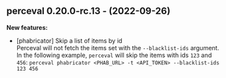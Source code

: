 ## perceval 0.20.0-rc.13 - (2022-09-26)

**New features:**

 * [phabricator] Skip a list of items by id\
   Perceval will not fetch the items set with the `--blacklist-ids`
   argument. In the following example, `perceval` will skip the items
   with ids `123` and `456`: ``` perceval phabricator <PHAB_URL> -t
   <API_TOKEN> --blacklist-ids 123 456 ```


